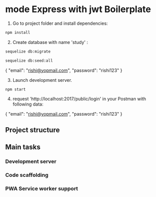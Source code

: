 # mode Express with jwt  Boilerplate

1. Go to project folder and install dependencies:

```bash
npm install
```

2. Create database with name 'study' :

```bash
sequelize db:migrate
```

```bash
sequelize db:seed:all
```
{
"email": "rishi@yopmail.com",
"password": "rishi123"
}



3. Launch development server.

```bash
npm start
```

4. request 'http://localhost:2017/public/login' in your Postman with following data:

{
"email": "rishi@yopmail.com",
"password": "rishi123"
}


## Project structure



## Main tasks


### Development server



### Code scaffolding


### PWA Service worker support


